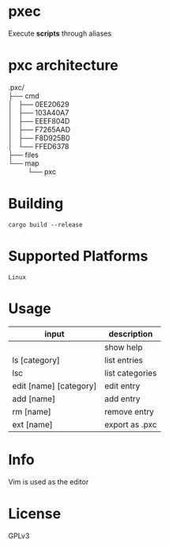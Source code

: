 # pxec
Execute **scripts** through aliases

# pxc architecture
.pxc/<br/>
├── cmd<br/>
│   ├── 0EE20629<br/>
│   ├── 103A40A7<br/>
│   ├── EEEF804D<br/>
│   ├── F7265AAD<br/>
│   ├── F8D925B0<br/>
│   └── FFED6378<br/>
├── files<br/>
└── map<br/>
          └── pxc

# Building
``cargo build --release``

# Supported Platforms
``Linux``

# Usage
| input                   | description      |
|-------------------------|------------------|
|                         | show help        |
| ls [category]           | list entries     |
| lsc                     | list categories  | 
| edit [name] [category]  | edit entry       | 
| add [name]              | add entry        | 
| rm [name]               | remove entry     | 
| ext [name]              | export as .pxc   |

# Info
Vim is used as the editor

# License
GPLv3
